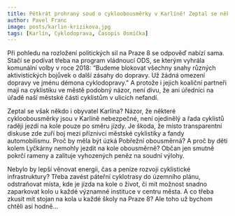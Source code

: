 ```yaml
---
title: Pětkrát prohraný soud o cykloobousměrky v Karlíně! Zeptal se někdo místních obyvatel?
author: Pavel Franc
image: posts/karlin-krizikova.jpg
tags: [Karlín, Cyklodoprava, Časopis Osmička]
---
```


Při pohledu na rozložení politických sil na Praze 8 se odpověď nabízí sama. Stačí se podívat třeba na program vládnoucí ODS, se kterým vyhrála komunální volby v roce 2018: “Budeme blokovat všechny snahy různých aktivistických bojůvek o další zásahy do dopravy. Už žádná omezení dopravy ve jménu démona cyklodopravy." A protože i jejich koaliční partneři mají na cyklistiku ve městě podobný názor, není divu, že ani úředníci na úřadě naší městské části cyklistům v ulicích nefandí.

Zeptal se však někdo i obyvatel Karlína? Názor, že některé cykloobousměrky jsou v Karlíně nebezpečné, není ojedinělý a řada cyklistů raději jezdí na kole pouze po směru jízdy. Je škoda, že místo transparentní diskuse zde zuří boj mezi příznivci městské cyklistiky a fandy automobilismu. Proč by měla být úzká Pobřežní obousměrná? A proč by děti kolem Lyčkárny nemohly jezdit na kole obousměrně? Občan jen smutně pokrčí rameny a zalituje vyhozených peněz na soudní výlohy.

Nebylo by lepší věnovat energii, čas a peníze rozvoji cyklistické infrastruktury? Třeba zavést páteřní cyklotrasy do územního plánu, odstraňovat místa, kde je jízda na kole o život, či mít možnost snadno zaparkovat kolo u každé významné instituce v centru města. A co třeba zkusit mít stojan na kola u každé školy na Praze 8? Ale toho už bychom chtěli asi hodně...
